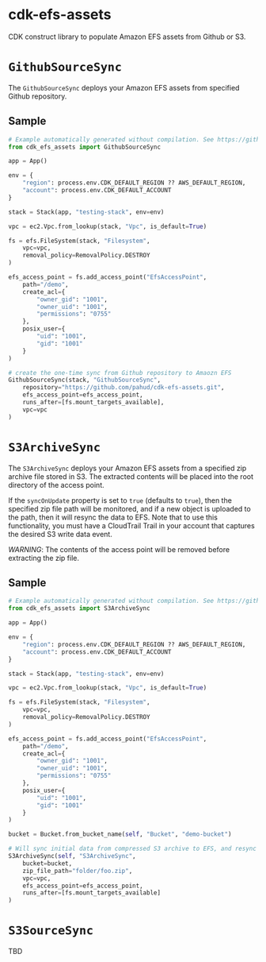 # cdk-efs-assets

CDK construct library to populate Amazon EFS assets from Github or S3.

# `GithubSourceSync`

The `GithubSourceSync` deploys your Amazon EFS assets from specified Github repository.

## Sample

```python
# Example automatically generated without compilation. See https://github.com/aws/jsii/issues/826
from cdk_efs_assets import GithubSourceSync

app = App()

env = {
    "region": process.env.CDK_DEFAULT_REGION ?? AWS_DEFAULT_REGION,
    "account": process.env.CDK_DEFAULT_ACCOUNT
}

stack = Stack(app, "testing-stack", env=env)

vpc = ec2.Vpc.from_lookup(stack, "Vpc", is_default=True)

fs = efs.FileSystem(stack, "Filesystem",
    vpc=vpc,
    removal_policy=RemovalPolicy.DESTROY
)

efs_access_point = fs.add_access_point("EfsAccessPoint",
    path="/demo",
    create_acl={
        "owner_gid": "1001",
        "owner_uid": "1001",
        "permissions": "0755"
    },
    posix_user={
        "uid": "1001",
        "gid": "1001"
    }
)

# create the one-time sync from Github repository to Amaozn EFS
GithubSourceSync(stack, "GithubSourceSync",
    repository="https://github.com/pahud/cdk-efs-assets.git",
    efs_access_point=efs_access_point,
    runs_after=[fs.mount_targets_available],
    vpc=vpc
)
```

# `S3ArchiveSync`

The `S3ArchiveSync` deploys your Amazon EFS assets from a specified zip archive file stored in S3. The extracted contents will be placed into the root directory of the access point.

If the `syncOnUpdate` property is set to `true` (defaults to `true`), then the specified zip file path will be monitored, and if a new object is uploaded to the path, then it will resync the data to EFS. Note that to use this functionality, you must have a CloudTrail Trail in your account that captures the desired S3 write data event.

*WARNING*: The contents of the access point will be removed before extracting the zip file.

## Sample

```python
# Example automatically generated without compilation. See https://github.com/aws/jsii/issues/826
from cdk_efs_assets import S3ArchiveSync

app = App()

env = {
    "region": process.env.CDK_DEFAULT_REGION ?? AWS_DEFAULT_REGION,
    "account": process.env.CDK_DEFAULT_ACCOUNT
}

stack = Stack(app, "testing-stack", env=env)

vpc = ec2.Vpc.from_lookup(stack, "Vpc", is_default=True)

fs = efs.FileSystem(stack, "Filesystem",
    vpc=vpc,
    removal_policy=RemovalPolicy.DESTROY
)

efs_access_point = fs.add_access_point("EfsAccessPoint",
    path="/demo",
    create_acl={
        "owner_gid": "1001",
        "owner_uid": "1001",
        "permissions": "0755"
    },
    posix_user={
        "uid": "1001",
        "gid": "1001"
    }
)

bucket = Bucket.from_bucket_name(self, "Bucket", "demo-bucket")

# Will sync initial data from compressed S3 archive to EFS, and resync if the zip file in S3 changes
S3ArchiveSync(self, "S3ArchiveSync",
    bucket=bucket,
    zip_file_path="folder/foo.zip",
    vpc=vpc,
    efs_access_point=efs_access_point,
    runs_after=[fs.mount_targets_available]
)
```

# `S3SourceSync`

TBD
